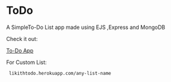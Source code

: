 # ToDo
A SimpleTo-Do List app made using EJS ,Express and MongoDB


Check it out:

[To-Do App](likithtodo.herokuapp.com)

For Custom List:
``` 
 likithtodo.herokuapp.com/any-list-name
```
